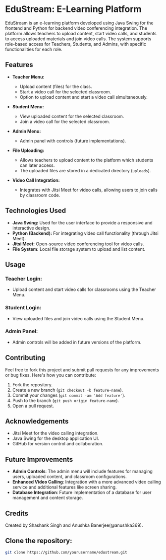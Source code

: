 # EduStream: E-Learning Platform

EduStream is an e-learning platform developed using Java Swing for the frontend and Python for backend video conferencing integration. The platform allows teachers to upload content, start video calls, and students to access uploaded materials and join video calls. The system supports role-based access for Teachers, Students, and Admins, with specific functionalities for each role.

## Features

- **Teacher Menu:**
  - Upload content (files) for the class.
  - Start a video call for the selected classroom.
  - Option to upload content and start a video call simultaneously.

- **Student Menu:**
  - View uploaded content for the selected classroom.
  - Join a video call for the selected classroom.

- **Admin Menu:**
  - Admin panel with controls (future implementations).

- **File Uploading:**
  - Allows teachers to upload content to the platform which students can later access.
  - The uploaded files are stored in a dedicated directory (`uploads`).

- **Video Call Integration:**
  - Integrates with Jitsi Meet for video calls, allowing users to join calls by classroom code.

## Technologies Used

- **Java Swing:** Used for the user interface to provide a responsive and interactive design.
- **Python (Backend):** For integrating video call functionality (through Jitsi Meet).
- **Jitsi Meet:** Open-source video conferencing tool for video calls.
- **File System:** Local file storage system to upload and list content.

## Usage

### Teacher Login:
- Upload content and start video calls for classrooms using the Teacher Menu.

### Student Login:
- View uploaded files and join video calls using the Student Menu.

### Admin Panel:
- Admin controls will be added in future versions of the platform.

## Contributing

Feel free to fork this project and submit pull requests for any improvements or bug fixes. Here's how you can contribute:

1. Fork the repository.
2. Create a new branch (`git checkout -b feature-name`).
3. Commit your changes (`git commit -am 'Add feature'`).
4. Push to the branch (`git push origin feature-name`).
5. Open a pull request.

## Acknowledgements

- Jitsi Meet for the video calling integration.
- Java Swing for the desktop application UI.
- GitHub for version control and collaboration.

## Future Improvements

- **Admin Controls**: The admin menu will include features for managing users, uploaded content, and classroom configurations.
- **Enhanced Video Calling**: Integration with a more advanced video calling service and additional features like screen sharing.
- **Database Integration**: Future implementation of a database for user management and content storage.

## Credits

Created by Shashank Singh and Anushka Banerjee(@anushka369).

## Clone the repository:
   ```bash
   git clone https://github.com/yourusername/edustream.git
